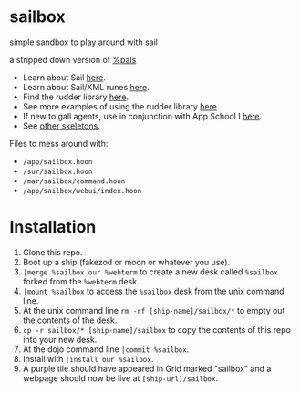 # sailbox

simple sandbox to play around with sail

a stripped down version of [%pals](https://github.com/Fang-/suite/blob/11b505ef78a65512ed6ccc7ff77551188499d5b7/app/pals.hoon)


- Learn about Sail [here](https://developers.urbit.org/guides/additional/sail).
- Learn about Sail/XML runes [here](https://developers.urbit.org/reference/hoon/rune/mic).
- Find the rudder library [here](https://github.com/Fang-/suite/blob/11b505ef78a65512ed6ccc7ff77551188499d5b7/lib/rudder.hoon).
- See more examples of using the rudder library [here](https://github.com/Fang-/suite/tree/11b505ef78a65512ed6ccc7ff77551188499d5b7/lib/rudder).
- If new to gall agents, use in conjunction with App School I [here](https://developers.urbit.org/guides/core/app-school).
- See [other skeletons](https://github.com/niblyx-malnus/desk-skeletons).

Files to mess around with:

- `/app/sailbox.hoon`
- `/sur/sailbox.hoon`
- `/mar/sailbox/command.hoon`
- `/app/sailbox/webui/index.hoon`

# Installation
1. Clone this repo.
2. Boot up a ship (fakezod or moon or whatever you use).
4. `|merge %sailbox our %webterm` to create a new desk called `%sailbox` forked from the `%webterm` desk.
5. `|mount %sailbox` to access the `%sailbox` desk from the unix command line.
6. At the unix command line `rm -rf [ship-name]/sailbox/*` to empty out the contents of the desk.
7. `cp -r sailbox/* [ship-name]/sailbox` to copy the contents of this repo into your new desk.
8. At the dojo command line `|commit %sailbox`.
9. Install with `|install our %sailbox`.
10. A purple tile should have appeared in Grid marked "sailbox" and a webpage should now be live at `[ship-url]/sailbox`.
